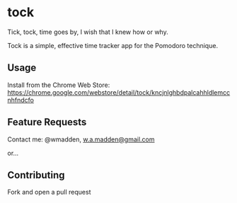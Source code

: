 tock
====

Tick, tock, time goes by, I wish that I knew how or why.

Tock is a simple, effective time tracker app for the Pomodoro technique.

Usage
-----

Install from the Chrome Web Store: https://chrome.google.com/webstore/detail/tock/kncjnlghbdpalcahhldlemccnhfndcfo

Feature Requests
----------------

Contact me: @wmadden, w.a.madden@gmail.com

or...

Contributing
------------

Fork and open a pull request
